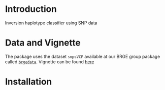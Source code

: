# Introduction
Inversion haplotype classifier using SNP data

# Data and Vignette
The package uses the dataset `snpsVCF` available at our BRGE group package called [`brgedata`](). Vignette can be found [here](https://github.com/isglobal-brge/snpfier/blob/master/vignettes1/SNPfier.html) 

# Installation
